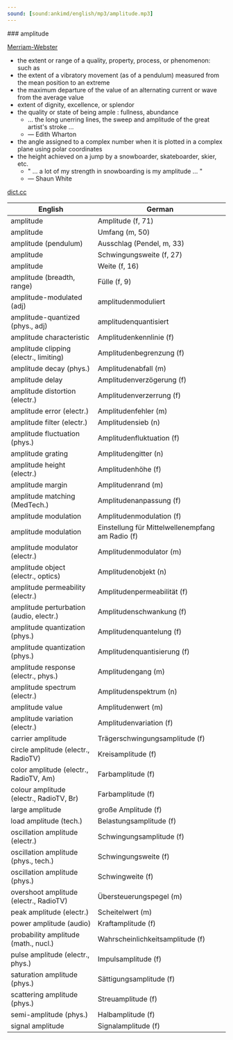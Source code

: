 ```yaml
---
sound: [sound:ankimd/english/mp3/amplitude.mp3]
---
```


\### amplitude

[Merriam-Webster](https://www.merriam-webster.com/dictionary/amplitude)

- the extent or range of a quality, property, process, or phenomenon: such as
- the extent of a vibratory movement (as of a pendulum) measured from the mean position to an extreme
- the maximum departure of the value of an alternating current or wave from the average value
- extent of dignity, excellence, or splendor
- the quality or state of being ample : fullness, abundance
    - … the long unerring lines, the sweep and amplitude of the great artist's stroke …
    - — Edith Wharton
- the angle assigned to a complex number when it is plotted in a complex plane using polar coordinates
- the height achieved on a jump by a snowboarder, skateboarder, skier, etc.
    - " … a lot of my strength in snowboarding is my amplitude … "
    - — Shaun White

[dict.cc](https://www.dict.cc/amplitude)

| English        | German       |
| -------------- | ------------ |
| amplitude | Amplitude (f, 71) |
| amplitude | Umfang (m, 50) |
| amplitude (pendulum) | Ausschlag (Pendel, m, 33) |
| amplitude | Schwingungsweite (f, 27) |
| amplitude | Weite (f, 16) |
| amplitude (breadth, range) | Fülle (f, 9) |
| amplitude-modulated (adj) | amplitudenmoduliert |
| amplitude-quantized (phys., adj) | amplitudenquantisiert |
| amplitude characteristic | Amplitudenkennlinie (f) |
| amplitude clipping (electr., limiting) | Amplitudenbegrenzung (f) |
| amplitude decay (phys.) | Amplitudenabfall (m) |
| amplitude delay | Amplitudenverzögerung (f) |
| amplitude distortion (electr.) | Amplitudenverzerrung (f) |
| amplitude error (electr.) | Amplitudenfehler (m) |
| amplitude filter (electr.) | Amplitudensieb (n) |
| amplitude fluctuation (phys.) | Amplitudenfluktuation (f) |
| amplitude grating | Amplitudengitter (n) |
| amplitude height (electr.) | Amplitudenhöhe (f) |
| amplitude margin | Amplitudenrand (m) |
| amplitude matching (MedTech.) | Amplitudenanpassung (f) |
| amplitude modulation <AM> | Amplitudenmodulation <AM> (f) |
| amplitude modulation <AM> | Einstellung für Mittelwellenempfang am Radio (f) |
| amplitude modulator (electr.) | Amplitudenmodulator (m) |
| amplitude object (electr., optics) | Amplitudenobjekt (n) |
| amplitude permeability (electr.) | Amplitudenpermeabilität (f) |
| amplitude perturbation (audio, electr.) | Amplitudenschwankung (f) |
| amplitude quantization (phys.) | Amplitudenquantelung (f) |
| amplitude quantization (phys.) | Amplitudenquantisierung (f) |
| amplitude response (electr., phys.) | Amplitudengang (m) |
| amplitude spectrum (electr.) | Amplitudenspektrum (n) |
| amplitude value | Amplitudenwert (m) |
| amplitude variation (electr.) | Amplitudenvariation (f) |
| carrier amplitude | Trägerschwingungsamplitude (f) |
| circle amplitude (electr., RadioTV) | Kreisamplitude (f) |
| color amplitude (electr., RadioTV, Am) | Farbamplitude (f) |
| colour amplitude (electr., RadioTV, Br) | Farbamplitude (f) |
| large amplitude | große Amplitude (f) |
| load amplitude (tech.) | Belastungsamplitude (f) |
| oscillation amplitude (electr.) | Schwingungsamplitude (f) |
| oscillation amplitude (phys., tech.) | Schwingungsweite (f) |
| oscillation amplitude (phys.) | Schwingweite (f) |
| overshoot amplitude (electr., RadioTV) | Übersteuerungspegel (m) |
| peak amplitude (electr.) | Scheitelwert (m) |
| power amplitude (audio) | Kraftamplitude (f) |
| probability amplitude (math., nucl.) | Wahrscheinlichkeitsamplitude (f) |
| pulse amplitude (electr., phys.) | Impulsamplitude (f) |
| saturation amplitude (phys.) | Sättigungsamplitude (f) |
| scattering amplitude (phys.) | Streuamplitude (f) |
| semi-amplitude (phys.) | Halbamplitude (f) |
| signal amplitude | Signalamplitude (f) |
